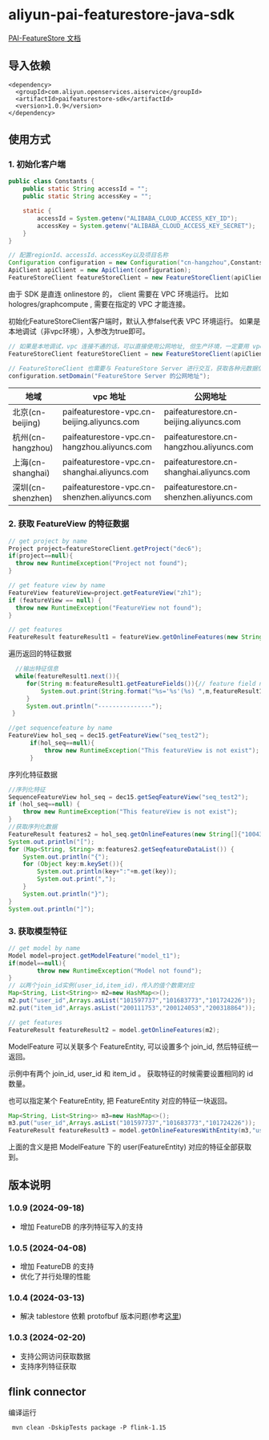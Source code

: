 # aliyun-pai-featurestore-java-sdk


[PAI-FeatureStore 文档](https://help.aliyun.com/zh/pai/user-guide/featurestore-overview?spm=a2c4g.11186623.0.0.60b5329099wa5f)

## 导入依赖
```
<dependency>
  <groupId>com.aliyun.openservices.aiservice</groupId>
  <artifactId>paifeaturestore-sdk</artifactId>
  <version>1.0.9</version>
</dependency>
```
## 使用方式

### 1. 初始化客户端

```java
public class Constants {
    public static String accessId = "";
    public static String accessKey = "";

    static {
        accessId = System.getenv("ALIBABA_CLOUD_ACCESS_KEY_ID");
        accessKey = System.getenv("ALIBABA_CLOUD_ACCESS_KEY_SECRET");
    }
}

// 配置regionId、accessId、accessKey以及项目名称
Configuration configuration = new Configuration("cn-hangzhou",Constants.accessId,Constants.accessKey,"dec6");  
ApiClient apiClient = new ApiClient(configuration);  
FeatureStoreClient featureStoreClient = new FeatureStoreClient(apiClient);  
```

由于 SDK 是直连 onlinestore 的， client 需要在 VPC 环境运行。 比如 hologres/graphcompute , 需要在指定的 VPC 才能连接。

初始化FeatureStoreClient客户端时，默认入参false代表 VPC 环境运行。
如果是本地调试（非vpc环境），入参改为true即可。
```java
// 如果是本地调试，vpc 连接不通的话，可以直接使用公网地址, 但生产环境，一定要用 vpc 地址 
FeatureStoreClient featureStoreClient = new FeatureStoreClient(apiClient, true);  

// FeatureStoreClient 也需要与 FeatureStore Server 进行交互，获取各种元数据信息。默认也是通过 vpc 进行连接，如果通过公网，可以显式的设置
configuration.setDomain("FeatureStore Server 的公网地址");
```

| 地域              | vpc 地址                                     | 公网地址                                 |
| ----------------- | -------------------------------------------- | ---------------------------------------- |
| 北京(cn-beijing)  | paifeaturestore-vpc.cn-beijing.aliyuncs.com  | paifeaturestore.cn-beijing.aliyuncs.com  |
| 杭州(cn-hangzhou) | paifeaturestore-vpc.cn-hangzhou.aliyuncs.com | paifeaturestore.cn-hangzhou.aliyuncs.com |
| 上海(cn-shanghai) | paifeaturestore-vpc.cn-shanghai.aliyuncs.com | paifeaturestore.cn-shanghai.aliyuncs.com |
| 深圳(cn-shenzhen) | paifeaturestore-vpc.cn-shenzhen.aliyuncs.com | paifeaturestore.cn-shenzhen.aliyuncs.com |



### 2. 获取 FeatureView 的特征数据

``` java
// get project by name
Project project=featureStoreClient.getProject("dec6");  
if(project==null){  
  throw new RuntimeException("Project not found");  
} 

// get feature view by name
FeatureView featureView=project.getFeatureView("zh1");  
if (featureView == null) {  
  throw new RuntimeException("FeatureView not found");  
}  

// get features 
FeatureResult featureResult1 = featureView.getOnlineFeatures(new String[]{"101597737", "101683773", "101724226"},new String[]{"*"},nil);
```
遍历返回的特征数据

```java
  //输出特征信息
  while(featureResult1.next()){
     for(String m:featureResult1.getFeatureFields()){// feature field name
         System.out.print(String.format("%s='%s'(%s) ",m,featureResult1.getObject(m),featureResult1.getType(m)));
     }
     System.out.println("---------------");
 }

//get sequencefeature by name
FeatureView hol_seq = dec15.getFeatureView("seq_test2");
      if(hol_seq==null){
          throw new RuntimeException("This featureView is not exist");
      } 
```
序列化特征数据
                      
```java
//序列化特征
SequenceFeatureView hol_seq = dec15.getSeqFeatureView("seq_test2");
if (hol_seq==null) {
    throw new RuntimeException("This featureView is not exist");
}
//获取序列化数据
FeatureResult features2 = hol_seq.getOnlineFeatures(new String[]{"100433245", "100433233"});
System.out.println("[");
for (Map<String, String> m:features2.getSeqfeatureDataList()) {
    System.out.println("{");
    for (Object key:m.keySet()){
        System.out.println(key+":"+m.get(key));
        System.out.print(",");
    }
    System.out.println("}");
}
System.out.println("]");

```





### 3. 获取模型特征
``` java
// get model by name
Model model=project.getModelFeature("model_t1");  
if(model==null){  
		throw new RuntimeException("Model not found");   
}
// 以两个join_id实例(user_id,item_id)，传入的值个数需对应
Map<String, List<String>> m2=new HashMap<>();  
m2.put("user_id",Arrays.asList("101597737","101683773","101724226"));  
m2.put("item_id",Arrays.asList("200111753","200124053","200318864"));

// get features 
FeatureResult featureResult2 = model.getOnlineFeatures(m2);  
```
ModelFeature 可以关联多个 FeatureEntity, 可以设置多个 join_id, 然后特征统一返回。

示例中有两个 join_id, user_id 和 item_id 。 获取特征的时候需要设置相同的 id 数量。

也可以指定某个 FeatureEntity, 把 FeatureEntity 对应的特征一块返回。

```java
Map<String, List<String>> m3=new HashMap<>();  
m3.put("user_id",Arrays.asList("101597737","101683773","101724226"));  
FeatureResult featureResult3 = model.getOnlineFeaturesWithEntity(m3,"user");  
```

上面的含义是把 ModelFeature 下的 user(FeatureEntity) 对应的特征全部获取到。

## 版本说明
### 1.0.9 (2024-09-18)
* 增加 FeatureDB 的序列特征写入的支持 
 
### 1.0.5 (2024-04-08)
* 增加 FeatureDB 的支持
* 优化了并行处理的性能

### 1.0.4 (2024-03-13)
* 解决 tablestore 依赖 protofbuf 版本问题(参考[这里](https://help.aliyun.com/zh/tablestore/support/what-do-i-do-if-pb-library-conflicts-occur-when-i-use-tablestore-sdk-for-java))
 
### 1.0.3 (2024-02-20)
* 支持公网访问获取数据
* 支持序列特征获取

## flink connector
编译运行
```
 mvn clean -DskipTests package -P flink-1.15
```

